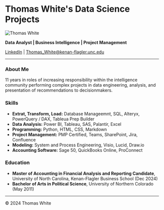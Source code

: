 # Thomas White's Data Science Projects

![Thomas White](https://github.com/TWhite-Git/Data_Science/assets/125609320/5cd66e54-408c-4e70-b7cd-d280243cae1b)



**Data Analyst | Business Intelligence | Project Management**

[LinkedIn](https://linkedin.com/in/Capt-Thomas-White) | [Thomas_White@kenan-flagler.unc.edu](mailto:Thomas_White@kenan-flagler.unc.edu)

---

### About Me

11 years in roles of increasing responsibility within the intelligence community performing complex projects in data engineering, analysis, and presentation of recommendations to decisionmakers. 

### Skills

- **Extrat, Transform, Load:** Database Manageemnt, SQL, Alteryx, PowerQuery / DAX, Tableua Prep Builder
- **Data Analysis:** Power BI, Tableau, SAS, Palantir, Excel
- **Programming:** Python, HTML, CSS, Markdown
- **Project Management:** PMP Certified, Teams, SharePoint, Jira, Confluence
- **Modeling:** System and Process Engineering, Visio, Lucid, Draw.io
- **Accounting Software:** Sage 50, QuickBooks Online, ProConnect

### Education

- **Master of Accounting in Financial Analysis and Reporting Candidate**, University of North Carolina, Kenan-Flagler Business School (Dec 2024)
- **Bachelor of Arts in Political Science**, University of Northern Colorado (May 2011)

---

&copy; 2024 Thomas White
